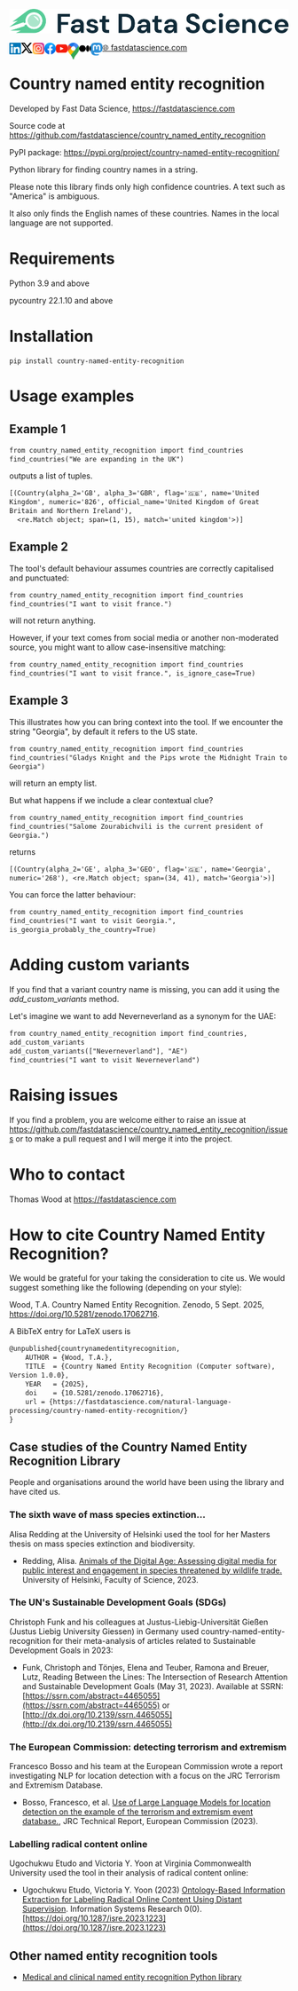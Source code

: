 ![Fast Data Science logo](https://raw.githubusercontent.com/fastdatascience/brand/main/primary_logo.svg)

<a href="https://fastdatascience.com"><span align="left">🌐 fastdatascience.com</span></a>
<a href="https://www.linkedin.com/company/fastdatascience/"><img align="left" src="https://raw.githubusercontent.com//harmonydata/.github/main/profile/linkedin.svg" alt="Fast Data Science | LinkedIn" width="21px"/></a>
<a href="https://twitter.com/fastdatascienc1"><img align="left" src="https://raw.githubusercontent.com//harmonydata/.github/main/profile/x.svg" alt="Fast Data Science | X" width="21px"/></a>
<a href="https://www.instagram.com/fastdatascience/"><img align="left" src="https://raw.githubusercontent.com//harmonydata/.github/main/profile/instagram.svg" alt="Fast Data Science | Instagram" width="21px"/></a>
<a href="https://www.facebook.com/fastdatascienceltd"><img align="left" src="https://raw.githubusercontent.com//harmonydata/.github/main/profile/fb.svg" alt="Fast Data Science | Facebook" width="21px"/></a>
<a href="https://www.youtube.com/channel/UCLPrDH7SoRT55F6i50xMg5g"><img align="left" src="https://raw.githubusercontent.com//harmonydata/.github/main/profile/yt.svg" alt="Fast Data Science | YouTube" width="21px"/></a>
<a href="https://g.page/fast-data-science"><img align="left" src="https://raw.githubusercontent.com//harmonydata/.github/main/profile/google.svg" alt="Fast Data Science | Google" width="21px"/></a>
<a href="https://medium.com/fast-data-science"><img align="left" src="https://raw.githubusercontent.com//harmonydata/.github/main/profile/medium.svg" alt="Fast Data Science | Medium" width="21px"/></a>
<a href="https://mastodon.social/@fastdatascience"><img align="left" src="https://raw.githubusercontent.com//harmonydata/.github/main/profile/mastodon.svg" alt="Fast Data Science | Mastodon" width="21px"/></a>

# Country named entity recognition

Developed by Fast Data Science, https://fastdatascience.com

Source code at https://github.com/fastdatascience/country_named_entity_recognition

PyPI package: https://pypi.org/project/country-named-entity-recognition/

Python library for finding country names in a string.

Please note this library finds only high confidence countries. A text such as "America" is ambiguous.

It also only finds the English names of these countries. Names in the local language are not supported.

# Requirements

Python 3.9 and above

pycountry 22.1.10 and above

# Installation

```
pip install country-named-entity-recognition
```

# Usage examples

## Example 1

```
from country_named_entity_recognition import find_countries
find_countries("We are expanding in the UK")
```

outputs a list of tuples.

```
[(Country(alpha_2='GB', alpha_3='GBR', flag='🇬🇧', name='United Kingdom', numeric='826', official_name='United Kingdom of Great Britain and Northern Ireland'),
  <re.Match object; span=(1, 15), match='united kingdom'>)]
```

## Example 2

The tool's default behaviour assumes countries are correctly capitalised and punctuated:

```
from country_named_entity_recognition import find_countries
find_countries("I want to visit france.")
```

will not return anything.

However, if your text comes from social media or another non-moderated source, you might want to allow case-insensitive matching:

```
from country_named_entity_recognition import find_countries
find_countries("I want to visit france.", is_ignore_case=True)
```

## Example 3

This illustrates how you can bring context into the tool.  If we encounter the string "Georgia", by default it refers to the US state.

```
from country_named_entity_recognition import find_countries
find_countries("Gladys Knight and the Pips wrote the Midnight Train to Georgia")
```

will return an empty list.

But what happens if we include a clear contextual clue?

```
from country_named_entity_recognition import find_countries
find_countries("Salome Zourabichvili is the current president of Georgia.")
```

returns

```
[(Country(alpha_2='GE', alpha_3='GEO', flag='🇬🇪', name='Georgia', numeric='268'), <re.Match object; span=(34, 41), match='Georgia'>)]
```

You can force the latter behaviour:

```
from country_named_entity_recognition import find_countries
find_countries("I want to visit Georgia.", is_georgia_probably_the_country=True)
```


# Adding custom variants

If you find that a variant country name is missing, you can add it using the *add_custom_variants* method.

Let's imagine we want to add Neverneverland as a synonym for the UAE:

```
from country_named_entity_recognition import find_countries, add_custom_variants
add_custom_variants(["Neverneverland"], "AE")
find_countries("I want to visit Neverneverland")
```

# Raising issues

If you find a problem, you are welcome either to raise an issue at https://github.com/fastdatascience/country_named_entity_recognition/issues or to make a pull request and I will merge it into the project.

# Who to contact

Thomas Wood at https://fastdatascience.com

# How to cite Country Named Entity Recognition?

We would be grateful for your taking the consideration to cite us. We would suggest something like the following (depending on your style):

Wood, T.A. Country Named Entity Recognition. Zenodo, 5 Sept. 2025, https://doi.org/10.5281/zenodo.17062716.

A BibTeX entry for LaTeX users is

```
@unpublished{countrynamedentityrecognition,
    AUTHOR = {Wood, T.A.},
    TITLE  = {Country Named Entity Recognition (Computer software), Version 1.0.0},
    YEAR   = {2025},
    doi    = {10.5281/zenodo.17062716},
    url = {https://fastdatascience.com/natural-language-processing/country-named-entity-recognition/}
}
```

## Case studies of the Country Named Entity Recognition Library

People and organisations around the world have been using the library and have cited us.

### The sixth wave of mass species extinction...

Alisa Redding at the University of Helsinki used the tool for her Masters thesis on mass species extinction and biodiversity.

* Redding, Alisa. [Animals of the Digital Age: Assessing digital media for public interest and engagement in species threatened by wildlife trade.](https://helda.helsinki.fi/items/77960829-145a-4efb-b364-3dbe6ac6bfb4/full) University of Helsinki, Faculty of Science, 2023.

### The UN's Sustainable Development Goals (SDGs)

Christoph Funk and his colleagues at Justus-Liebig-Universität Gießen (Justus Liebig University Giessen) in Germany used country-named-entity-recognition for their meta-analysis of articles related to Sustainable Development Goals in 2023:

* Funk, Christoph and Tönjes, Elena and Teuber, Ramona and Breuer, Lutz, Reading Between the Lines: The Intersection of Research Attention and Sustainable Development Goals (May 31, 2023). Available at SSRN: [https://ssrn.com/abstract=4465055](https://ssrn.com/abstract=4465055) or [http://dx.doi.org/10.2139/ssrn.4465055](http://dx.doi.org/10.2139/ssrn.4465055)

### The European Commission: detecting terrorism and extremism

Francesco Bosso and his team at the European Commission wrote a report investigating NLP for location detection with a focus on the JRC Terrorism and Extremism Database.

* Bosso, Francesco, et al. [Use of Large Language Models for location detection on the example of the terrorism and extremism event database.](https://publications.jrc.ec.europa.eu/repository/bitstream/JRC134961/JRC134961_01.pdf), JRC Technical Report, European Commission (2023).


### Labelling radical content online

Ugochukwu Etudo and Victoria Y. Yoon at Virginia Commonwealth University used the tool in their analysis of radical content online:

* Ugochukwu Etudo, Victoria Y. Yoon (2023) [Ontology-Based Information Extraction for Labeling Radical Online Content Using Distant Supervision](https://pubsonline.informs.org/doi/abs/10.1287/isre.2023.1223). Information Systems Research 0(0). [https://doi.org/10.1287/isre.2023.1223](https://doi.org/10.1287/isre.2023.1223)


## Other named entity recognition tools

* [Medical and clinical named entity recognition Python library](https://fastdatascience.com/ai-in-pharma/medical-named-entity-recognition-python-library/)
